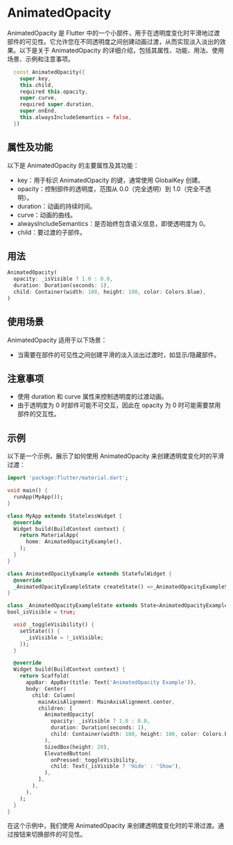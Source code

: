 # AnimatedOpacity

AnimatedOpacity 是 Flutter 中的一个小部件，用于在透明度变化时平滑地过渡部件的可见性。它允许您在不同透明度之间创建动画过渡，从而实现淡入淡出的效果。以下是关于 AnimatedOpacity 的详细介绍，包括其属性、功能、用法、使用场景、示例和注意事项。

```dart
  const AnimatedOpacity({
    super.key,
    this.child,
    required this.opacity,
    super.curve,
    required super.duration,
    super.onEnd,
    this.alwaysIncludeSemantics = false,
  })
```

## 属性及功能

以下是 AnimatedOpacity 的主要属性及其功能：

- key：用于标识 AnimatedOpacity 的键，通常使用 GlobalKey 创建。
- opacity：控制部件的透明度，范围从 0.0（完全透明）到 1.0（完全不透明）。
- duration：动画的持续时间。
- curve：动画的曲线。
- alwaysIncludeSemantics：是否始终包含语义信息，即使透明度为 0。
- child：要过渡的子部件。

## 用法

```dart
AnimatedOpacity(
  opacity: _isVisible ? 1.0 : 0.0,
  duration: Duration(seconds: 1),
  child: Container(width: 100, height: 100, color: Colors.blue),
)
```

## 使用场景

AnimatedOpacity 适用于以下场景：

- 当需要在部件的可见性之间创建平滑的淡入淡出过渡时，如显示/隐藏部件。

## 注意事项

- 使用 duration 和 curve 属性来控制透明度的过渡动画。
- 由于透明度为 0 时部件可能不可交互，因此在 opacity 为 0 时可能需要禁用部件的交互性。

## 示例

以下是一个示例，展示了如何使用 AnimatedOpacity 来创建透明度变化时的平滑过渡：

```dart
import 'package:flutter/material.dart';

void main() {
  runApp(MyApp());
}

class MyApp extends StatelessWidget {
  @override
  Widget build(BuildContext context) {
    return MaterialApp(
      home: AnimatedOpacityExample(),
    );
  }
}

class AnimatedOpacityExample extends StatefulWidget {
  @override
  _AnimatedOpacityExampleState createState() =>_AnimatedOpacityExampleState();
}

class _AnimatedOpacityExampleState extends State<AnimatedOpacityExample> {
bool_isVisible = true;

  void _toggleVisibility() {
    setState(() {
      _isVisible = !_isVisible;
    });
  }

  @override
  Widget build(BuildContext context) {
    return Scaffold(
      appBar: AppBar(title: Text('AnimatedOpacity Example')),
      body: Center(
        child: Column(
          mainAxisAlignment: MainAxisAlignment.center,
          children: [
            AnimatedOpacity(
              opacity: _isVisible ? 1.0 : 0.0,
              duration: Duration(seconds: 1),
              child: Container(width: 100, height: 100, color: Colors.blue),
            ),
            SizedBox(height: 20),
            ElevatedButton(
              onPressed:_toggleVisibility,
              child: Text(_isVisible ? 'Hide' : 'Show'),
            ),
          ],
        ),
      ),
    );
  }
}
```

在这个示例中，我们使用 AnimatedOpacity 来创建透明度变化时的平滑过渡。通过按钮来切换部件的可见性。
